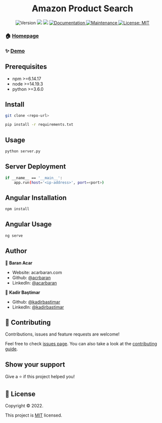 <h1 align="center">Amazon Product Search</h1>

<p align="center">
  <img alt="Version" src="https://img.shields.io/badge/version-1.0.0-blue.svg?cacheSeconds=2592000" />
  <img src="https://img.shields.io/badge/npm-%3E%3D6.14.17-blue.svg" />
  <img src="https://img.shields.io/badge/node-%3E%3D14.19.3-blue.svg" />
  <a href="https://github.com/acrbaran/amazon-product-search#readme" target="_blank">
    <img alt="Documentation" src="https://img.shields.io/badge/documentation-yes-brightgreen.svg" />
  </a>
  <a href="https://github.com/acrbaran/amazon-product-search/graphs/commit-activity" target="_blank">
    <img alt="Maintenance" src="https://img.shields.io/badge/Maintained%3F-yes-green.svg" />
  </a>
  <a href="https://github.com/acrbaran/amazon-product-search/blob/master/LICENSE" target="_blank">
    <img alt="License: MIT" src="https://img.shields.io/github/license/acrbaran/amazon-product-search" />
  </a>
</p>

### 🏠 [Homepage](https://github.com/acrbaran/amazon-product-search)

### ✨ [Demo](https://amazonsearch.teslayazilim.com/)

## Prerequisites

- npm >=6.14.17
- node >=14.19.3
- python >=3.6.0

## Install

```sh
git clone <repo-url>

pip install -r requirements.txt
```

## Usage

```sh
python server.py
```

## Server Deployment

```sh
if __name__ == '__main__':
    app.run(host='<ip-address>', port=<port>)
```

## Angular Installation

```sh
npm install
```

## Angular Usage

```sh
ng serve
```

## Author

👤 **Baran Acar**

* Website: acarbaran.com
* Github: [@acrbaran](https://github.com/acrbaran)
* LinkedIn: [@acarbaran](https://linkedin.com/in/acarbaran)

👤 **Kadir Baştimar**

* Github: [@kadirbastimar](https://github.com/kadirbastimar)
* LinkedIn: [@kadirbastimar](https://linkedin.com/in/kadirbastimar)

## 🤝 Contributing

Contributions, issues and feature requests are welcome!

Feel free to check [issues page](https://github.com/acrbaran/amazon-product-search/issues). You can also take a look at the [contributing guide](https://github.com/acrbaran/amazon-product-search/blob/master/CONTRIBUTING.md).

## Show your support

Give a ⭐️ if this project helped you!

## 📝 License

Copyright © 2022.

This project is [MIT](https://github.com/acrbaran/amazon-product-search/blob/master/LICENSE) licensed.
